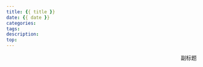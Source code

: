 ```yaml
---
title: {{ title }}
date: {{ date }}
categories:
tags:
description:
top:
---
```


<p align="right">副标题</p> 



<!-- more -->

